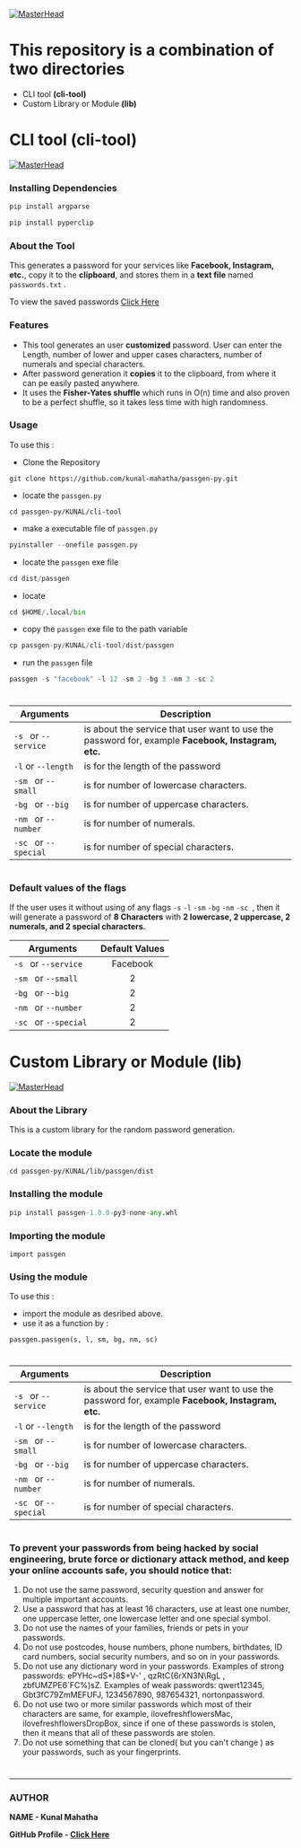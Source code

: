 [![MasterHead](https://raw.githubusercontent.com/kunal-mahatha/passgen-py/main/KUNAL/cli-banner.gif)](https://username.github.io)

# This repository is a combination of two directories
 - CLI tool **(cli-tool)**
 - Custom Library or Module **(lib)**

#

# CLI tool **(cli-tool)**

[![MasterHead](https://raw.githubusercontent.com/kunal-mahatha/passgen-py/main/KUNAL/cli-tool/cli-banner.png)](https://username.github.io)

### Installing Dependencies

```python
pip install argparse
```
```python
pip install pyperclip
```

### About the Tool
This generates a password for your services like **Facebook, Instagram, etc.**, copy it to the **clipboard**, and stores them in a **text file** named `passwords.txt` .

To view the saved passwords [Click Here](https://github.com/kunal-mahatha/passgen-py/blob/main/KUNAL/cli-tool/passwords.txt)

### Features
 - This tool generates an user **customized** password. User can enter the Length, number of lower and upper cases characters, number of numerals and special characters.
 - After password generation it **copies** it to the clipboard, from where it can pe easily pasted anywhere.
 - It uses the **Fisher-Yates shuffle** which runs in O(n) time and also proven to be a perfect shuffle, so it takes less time with high randomness.

### Usage
 To use this :
  - Clone the Repository
  ```python3
  git clone https://github.com/kunal-mahatha/passgen-py.git
  ```
  - locate the `passgen.py`
  ```python3
  cd passgen-py/KUNAL/cli-tool
  ```
  - make a executable file of `passgen.py`
  ```python
  pyinstaller --onefile passgen.py
  ```
  - locate the `passgen` exe file
  ```python
  cd dist/passgen
  ```
  - locate 
  ```python
  cd $HOME/.local/bin
  ```
  - copy the `passgen` exe file to the path variable
  ```python
  cp passgen-py/KUNAL/cli-tool/dist/passgen
  ```
  - run the `passgen` file
  ```python
passgen -s "facebook" -l 12 -sm 2 -bg 3 -nm 3 -sc 2
```
# 

| Arguments            |       Description                                                                                  |
| ---------------------|----------------------------------------------------------------------------------------------------| 
|`-s ` or `--service ` | is about the service that user want to use the password for, example **Facebook, Instagram, etc.** |
|`-l` or `--length` | is for the length of the password |
|`-sm ` or `--small `  | is for number of lowercase characters.|
|`-bg ` or `--big `    | is for number of uppercase characters.|
|`-nm ` or `--number ` | is for number of numerals.|
|`-sc ` or `--special `| is for number of special characters.|

# 


### Default values of the flags
If the user uses it without using of any flags `-s` `-l` `-sm` `-bg` `-nm` `-sc `, then it will generate a password of **8 Characters** with **2 lowercase, 2 uppercase, 2 numerals, and 2 special characters.**

| Arguments | Default Values |
|-----------|:-------:|
|`-s ` or `--service ` | Facebook |
|`-sm ` or `--small `  | 2 |
|`-bg ` or `--big `    | 2 |
|`-nm ` or `--number ` | 2 |
|`-sc ` or `--special `| 2 |

#

# Custom Library or Module **(lib)**

[![MasterHead](https://raw.githubusercontent.com/kunal-mahatha/passgen-py/main/KUNAL/lib/cli.png)](https://username.github.io)

### About the Library
This is a custom library for the random password generation.

### Locate the module
```python3
cd passgen-py/KUNAL/lib/passgen/dist
```

### Installing the module
```python
pip install passgen-1.0.0-py3-none-any.whl
```
### Importing the module
```pythom
import passgen
```

### Using the module
To use this : 
 - import the module as desribed above.
 - use it as a function by : 
 ```python3
 passgen.passgen(s, l, sm, bg, nm, sc)
 ```
 
 # 
 
| Arguments            |       Description                                                                                  |
| ---------------------|----------------------------------------------------------------------------------------------------| 
|`-s ` or `--service ` | is about the service that user want to use the password for, example **Facebook, Instagram, etc.** |  
|`-l` or `--length` | is for the length of the password |
|`-sm ` or `--small `  | is for number of lowercase characters.|
|`-bg ` or `--big `    | is for number of uppercase characters.|
|`-nm ` or `--number ` | is for number of numerals.|
|`-sc ` or `--special `| is for number of special characters.|


#

### To prevent your passwords from being hacked by social engineering, brute force or dictionary attack method, and keep your online accounts safe, you should notice that:
1. Do not use the same password, security question and answer for multiple important accounts.
2. Use a password that has at least 16 characters, use at least one number, one uppercase letter, one lowercase letter and one special symbol.
3. Do not use the names of your families, friends or pets in your passwords.
4. Do not use postcodes, house numbers, phone numbers, birthdates, ID card numbers, social security numbers, and so on in your passwords.
5. Do not use any dictionary word in your passwords. Examples of strong passwords: ePYHc~dS*)8$+V-' , qzRtC{6rXN3N\RgL , zbfUMZPE6`FC%)sZ. Examples of weak passwords: qwert12345, Gbt3fC79ZmMEFUFJ, 1234567890, 987654321, nortonpassword. 
6. Do not use two or more similar passwords which most of their characters are same, for example, ilovefreshflowersMac, ilovefreshflowersDropBox, since if one of these passwords is stolen, then it means that all of these passwords are stolen.
7. Do not use something that can be cloned( but you can't change ) as your passwords, such as your fingerprints.

# 


# 
-----------------------------------------------------------------------------------------------------------------------------------------------------------------
### AUTHOR
**NAME - Kunal Mahatha**

**GitHub Profile - [Click Here](https://github.com/kunal-mahatha)**
